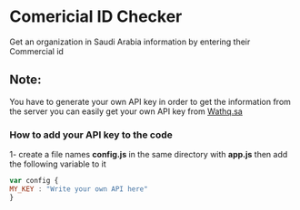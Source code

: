 # Comericial ID Checker

Get an organization in Saudi Arabia information by entering their Commercial id

## Note:
You have to generate your own API key in order to get the information from the server
you can easily get your own API key from [Wathq.sa](https://developer.wathq.sa/en/api/16)

### How to add your API key to the code
1- create a file names **config.js** in the same directory with **app.js** then add the following variable to it

```js
var config {
MY_KEY : "Write your own API here"
}
```
